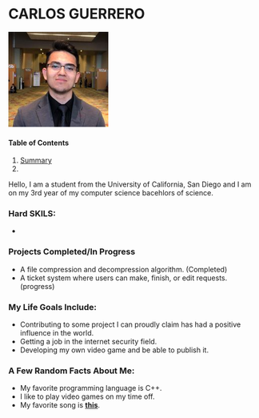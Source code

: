 # CARLOS GUERRERO

![](IMG_i5ovb1(resizerd).jpg) 

#### **Table of Contents**
1. [Summary](#abcd)
2. 
Hello, I am a student from the University of California, San Diego and I am on my 3rd year of my computer science bacehlors of science.

### **Hard SKILS:**
* 

### **Projects Completed/In Progress**
* A file compression and decompression algorithm. (Completed)
* A ticket system where users can make, finish, or edit requests. (progress)

### **My Life Goals Include:**
* Contributing to some project I can proudly claim has had a positive influence in the world.
* Getting a job in the internet security field.
* Developing my own video game and be able to publish it.

### **A Few Random Facts About Me:**<a name="abcd"></a>
* My favorite programming language is C++.
* I like to play video games on my time off.
* My favorite song is 
[**this**](https://youtu.be/dQw4w9WgXcQ).